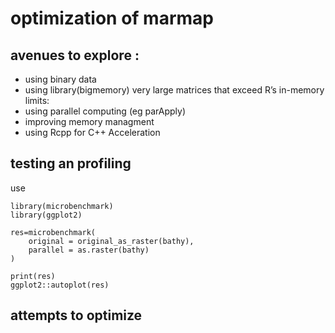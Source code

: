 # optimization of marmap

## avenues to explore : 
- using binary data
- using library(bigmemory) very large matrices that exceed R’s in-memory limits:
- using parallel computing (eg parApply)
- improving memory managment
- using Rcpp for C++ Acceleration

## testing an profiling

use 
```
library(microbenchmark)
library(ggplot2)

res=microbenchmark(
    original = original_as_raster(bathy),
    parallel = as.raster(bathy)
)

print(res)
ggplot2::autoplot(res)
```

## attempts to optimize

